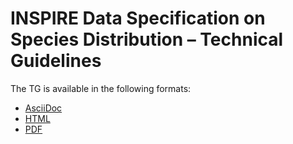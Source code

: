 # INSPIRE Data Specification on Species Distribution – Technical Guidelines

The TG is available in the following formats:
* [AsciiDoc](dataspecification_sd.adoc)
* [HTML](dataspecification_sd.html)
* [PDF](dataspecification_sd.pdf)
